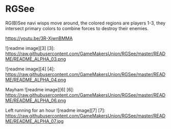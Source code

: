 # RGSee
RG(B)See navi wisps move around, the colored regions are players 1-3, they intersect primary colors to combine forces to destroy their enemies.

https://youtu.be/3R-XjwnBMMA 

<!---
    ![readme image][1]
  [1]: https://raw.githubusercontent.com/GameMakersUnion/RGSee/master/README/README_ALPHA_01.png 

    ![readme image][2]
  [2]: https://raw.githubusercontent.com/GameMakersUnion/RGSee/master/README/README_ALPHA_02.png 
-->
  
  ![readme image][3]
  [3]: https://raw.githubusercontent.com/GameMakersUnion/RGSee/master/README/README_ALPHA_03.png 

  ![readme image][4]
  [4]: https://raw.githubusercontent.com/GameMakersUnion/RGSee/master/README/README_ALPHA_04.png 

<!---
    ![readme image][5]
  [5]: https://raw.githubusercontent.com/GameMakersUnion/RGSee/master/README/README_ALPHA_05.png 
-->

  Mayham
  ![readme image][6]
  [6]: https://raw.githubusercontent.com/GameMakersUnion/RGSee/master/README/README_ALPHA_06.png 

  Left running for an hour
  ![readme image][7]
  [7]: https://raw.githubusercontent.com/GameMakersUnion/RGSee/master/README/README_ALPHA_07.jpg 
